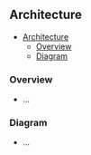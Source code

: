 ## Architecture 
- [Architecture](#architecture)
  - [Overview](#overview)
  - [Diagram](#diagram)

### Overview

* ...

### Diagram

* ...
